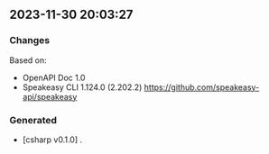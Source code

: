

## 2023-11-30 20:03:27
### Changes
Based on:
- OpenAPI Doc 1.0 
- Speakeasy CLI 1.124.0 (2.202.2) https://github.com/speakeasy-api/speakeasy
### Generated
- [csharp v0.1.0] .